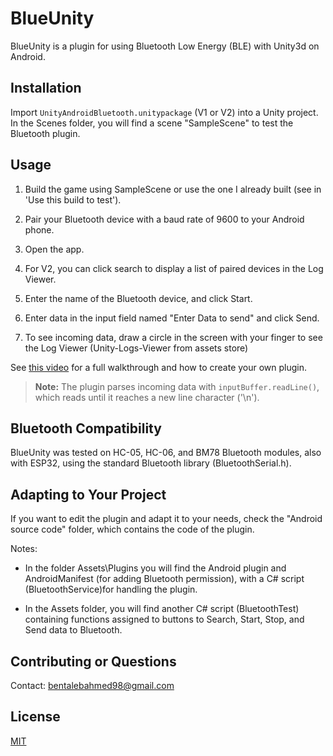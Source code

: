 # BlueUnity
BlueUnity is a plugin for using Bluetooth Low Energy (BLE) with Unity3d on Android.

## Installation

Import `UnityAndroidBluetooth.unitypackage` (V1 or V2) into a Unity project. In the Scenes folder, you will find a scene "SampleScene" to test the Bluetooth plugin.

## Usage

1) Build the game using SampleScene or use the one I already built (see in 'Use this build to test').

2) Pair your Bluetooth device with a baud rate of 9600 to your Android phone.

3) Open the app.
   
4) For V2, you can click search to display a list of paired devices in the Log Viewer.

5) Enter the name of the Bluetooth device, and click Start.

6) Enter data in the input field named "Enter Data to send" and click Send.

7) To see incoming data, draw a circle in the screen with your finger to see the Log Viewer (Unity-Logs-Viewer from assets store)

See [this video](https://www.youtube.com/watch?v=H3llkatHt1E) for a full walkthrough and how to create your own plugin.

> **Note:** The plugin parses incoming data with `inputBuffer.readLine()`, which reads until it reaches a new line character ('\n').

## Bluetooth Compatibility

BlueUnity was tested on HC-05, HC-06, and BM78 Bluetooth modules, also with ESP32, using the standard Bluetooth library (BluetoothSerial.h).

## Adapting to Your Project

If you want to edit the plugin and adapt it to your needs, check the "Android source code" folder, which contains the code of the plugin.

Notes:

* In the folder Assets\Plugins you will find the Android plugin and AndroidManifest (for adding Bluetooth permission), with a C# script (BluetoothService)for handling the plugin.

* In the Assets folder, you will find another C# script (BluetoothTest) containing functions assigned to buttons to Search, Start, Stop, and Send data to Bluetooth.

## Contributing or Questions

Contact: bentalebahmed98@gmail.com

## License
[MIT](https://choosealicense.com/licenses/mit/)

